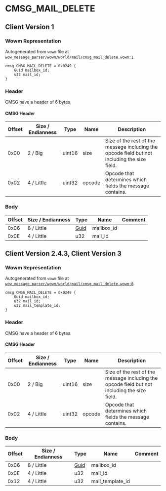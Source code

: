 # CMSG_MAIL_DELETE

## Client Version 1

### Wowm Representation

Autogenerated from `wowm` file at [`wow_message_parser/wowm/world/mail/cmsg_mail_delete.wowm:1`](https://github.com/gtker/wow_messages/tree/main/wow_message_parser/wowm/world/mail/cmsg_mail_delete.wowm#L1).
```rust,ignore
cmsg CMSG_MAIL_DELETE = 0x0249 {
    Guid mailbox_id;
    u32 mail_id;
}
```
### Header

CMSG have a header of 6 bytes.

#### CMSG Header

| Offset | Size / Endianness | Type   | Name   | Description |
| ------ | ----------------- | ------ | ------ | ----------- |
| 0x00   | 2 / Big           | uint16 | size   | Size of the rest of the message including the opcode field but not including the size field.|
| 0x02   | 4 / Little        | uint32 | opcode | Opcode that determines which fields the message contains.|

### Body

| Offset | Size / Endianness | Type | Name | Comment |
| ------ | ----------------- | ---- | ---- | ------- |
| 0x06 | 8 / Little | [Guid](../types/packed-guid.md) | mailbox_id |  |
| 0x0E | 4 / Little | u32 | mail_id |  |

## Client Version 2.4.3, Client Version 3

### Wowm Representation

Autogenerated from `wowm` file at [`wow_message_parser/wowm/world/mail/cmsg_mail_delete.wowm:8`](https://github.com/gtker/wow_messages/tree/main/wow_message_parser/wowm/world/mail/cmsg_mail_delete.wowm#L8).
```rust,ignore
cmsg CMSG_MAIL_DELETE = 0x0249 {
    Guid mailbox_id;
    u32 mail_id;
    u32 mail_template_id;
}
```
### Header

CMSG have a header of 6 bytes.

#### CMSG Header

| Offset | Size / Endianness | Type   | Name   | Description |
| ------ | ----------------- | ------ | ------ | ----------- |
| 0x00   | 2 / Big           | uint16 | size   | Size of the rest of the message including the opcode field but not including the size field.|
| 0x02   | 4 / Little        | uint32 | opcode | Opcode that determines which fields the message contains.|

### Body

| Offset | Size / Endianness | Type | Name | Comment |
| ------ | ----------------- | ---- | ---- | ------- |
| 0x06 | 8 / Little | [Guid](../types/packed-guid.md) | mailbox_id |  |
| 0x0E | 4 / Little | u32 | mail_id |  |
| 0x12 | 4 / Little | u32 | mail_template_id |  |

